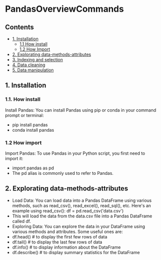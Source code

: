 # PandasOverviewCommands <!-- omit in toc -->

## Contents <!-- omit in toc -->

- [1. Installation](#1-pandas-installation)
  - [1.1 How install](#11-how-install)
  - [1.2 How Import](#12-how-import)
- [2. Explorating data-methods-attributes](#2-explorating-data-methods-attributes)
- [3. Indexing and selection](#3-indexing-and-selection)
- [4. Data cleaning](#4-data-cleaning)
- [5. Data manipulation](#5-data-manipulation)


## 1. Installation

### 1.1. How install
Install Pandas: You can install Pandas using pip or conda in your command prompt or terminal:
- pip install pandas
- conda install pandas

### 1.2 How import
Import Pandas: To use Pandas in your Python script, you first need to import it:
- import pandas as pd
- The pd alias is commonly used to refer to Pandas.

## 2. Explorating data-methods-attributes
- Load Data: You can load data into a Pandas DataFrame using various methods, such as read_csv(), read_excel(), read_sql(), etc. Here's an example using read_csv():
df = pd.read_csv('data.csv')
- This will load the data from the data.csv file into a Pandas DataFrame called df.
- Exploring Data: You can explore the data in your DataFrame using various methods and attributes. Some useful ones are:
- df.head()      # to display the first few rows of data
- df.tail()      # to display the last few rows of data
- df.info()      # to display information about the DataFrame
- df.describe()  # to display summary statistics for the DataFrame


